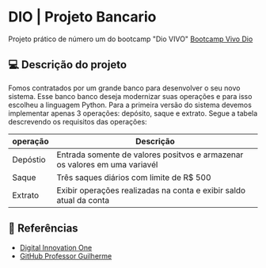 
# DIO | Projeto Bancario

Projeto prático de número um do bootcamp "Dio VIVO"
[Bootcamp Vivo Dio](https://web.dio.me/track/70304c16-a7d8-4066-97de-16345e1653a6)

## 💻 Descrição do projeto
Fomos contratados por um grande banco para desenvolver o seu novo sistema. Esse banco banco deseja modernizar suas operações e para isso escolheu a linguagem Python. Para a primeira versão do sistema devemos implementar apenas 3 operações: depósito, saque e extrato. Segue a tabela descrevendo os requisitos das operações:

|operação   |     Descrição|
|---------|--------|
|Depóstio| Entrada somente de valores positvos e armazenar os valores em uma variavél|
|Saque| Três saques diários com limite de R$ 500|
|Extrato| Exibir operações realizadas na conta e exibir saldo atual da conta|



## 🔎 Referências
- [Digital Innovation One](https://web.dio.me/course/versionamento-de-codigo-com-git-e-github/learning/599dd3dd-d189-474f-a55c-22f37b4472da?back=/track/coding-future-vivo-python-ai-backend-developer&tab=undefined&moduleId=undefined)
- [GitHub Professor Guilherme](https://github.com/digitalinnovationone/trilha-python-dio)
